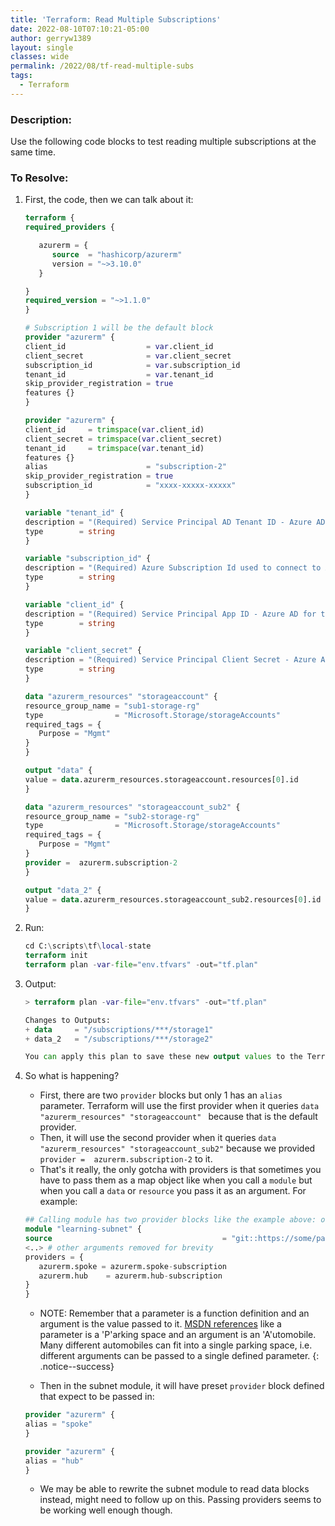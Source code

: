 ```yaml
---
title: 'Terraform: Read Multiple Subscriptions'
date: 2022-08-10T07:10:21-05:00
author: gerryw1389
layout: single
classes: wide
permalink: /2022/08/tf-read-multiple-subs
tags:
  - Terraform
---
```

<!--more-->

### Description:

Use the following code blocks to test reading multiple subscriptions at the same time.

### To Resolve:

1. First, the code, then we can talk about it:

   ```terraform
   terraform {
   required_providers {

      azurerm = {
         source  = "hashicorp/azurerm"
         version = "~>3.10.0"
      }

   }
   required_version = "~>1.1.0"
   }

   # Subscription 1 will be the default block
   provider "azurerm" {
   client_id                  = var.client_id
   client_secret              = var.client_secret
   subscription_id            = var.subscription_id
   tenant_id                  = var.tenant_id
   skip_provider_registration = true
   features {}
   }

   provider "azurerm" {
   client_id     = trimspace(var.client_id)
   client_secret = trimspace(var.client_secret)
   tenant_id     = trimspace(var.tenant_id)
   features {}
   alias                      = "subscription-2"
   skip_provider_registration = true
   subscription_id            = "xxxx-xxxxx-xxxxx"
   }

   variable "tenant_id" {
   description = "(Required) Service Principal AD Tenant ID - Azure AD for terraform authentication."
   type        = string
   }

   variable "subscription_id" {
   description = "(Required) Azure Subscription Id used to connect to AzureRM provider."
   type        = string
   }

   variable "client_id" {
   description = "(Required) Service Principal App ID - Azure AD for terraform authentication."
   type        = string
   }

   variable "client_secret" {
   description = "(Required) Service Principal Client Secret - Azure AD for terraform authentication."
   type        = string
   }

   data "azurerm_resources" "storageaccount" {
   resource_group_name = "sub1-storage-rg"
   type                = "Microsoft.Storage/storageAccounts"
   required_tags = {
      Purpose = "Mgmt"
   }
   }

   output "data" {
   value = data.azurerm_resources.storageaccount.resources[0].id
   }

   data "azurerm_resources" "storageaccount_sub2" {
   resource_group_name = "sub2-storage-rg"
   type                = "Microsoft.Storage/storageAccounts"
   required_tags = {
      Purpose = "Mgmt"
   }
   provider =  azurerm.subscription-2
   }

   output "data_2" {
   value = data.azurerm_resources.storageaccount_sub2.resources[0].id
   }
   ```

1. Run:

   ```terraform
   cd C:\scripts\tf\local-state
   terraform init
   terraform plan -var-file="env.tfvars" -out="tf.plan"
   ```

1. Output:

   ```terraform
   > terraform plan -var-file="env.tfvars" -out="tf.plan"

   Changes to Outputs:
   + data     = "/subscriptions/***/storage1"
   + data_2   = "/subscriptions/***/storage2"

   You can apply this plan to save these new output values to the Terraform state, without changing any real infrastructure.
   ```

1. So what is happening?

   - First, there are two `provider` blocks but only 1 has an `alias` parameter. Terraform will use the first provider when it queries `data "azurerm_resources" "storageaccount" ` because that is the default provider.
   - Then, it will use the second provider when it queries `data "azurerm_resources" "storageaccount_sub2"` because we provided `provider =  azurerm.subscription-2` to it.
   - That's it really, the only gotcha with providers is that sometimes you have to pass them as a map object like when you call a `module` but when you call a `data` or `resource` you pass it as an argument. For example:

   ```terraform
   ## Calling module has two provider blocks like the example above: one with alias `spoke-subscription` and the other other with alias `hub-subscription`
   module "learning-subnet" {
   source                                      = "git::https://some/path/terraform-modules//Subnet?ref=v4.1.0"
   <..> # other arguments removed for brevity
   providers = {
      azurerm.spoke = azurerm.spoke-subscription
      azurerm.hub    = azurerm.hub-subscription
   }
   }
   ```

   - NOTE: Remember that a parameter is a function definition and an argument is the value passed to it. [MSDN references](https://learn.microsoft.com/en-us/dotnet/visual-basic/programming-guide/language-features/procedures/differences-between-parameters-and-arguments) like a parameter is a 'P'arking space and an argument is an 'A'utomobile. Many different automobiles can fit into a single parking space, i.e. different arguments can be passed to a single defined parameter.
   {: .notice--success}

   - Then in the subnet module, it will have preset `provider` block defined that expect to be passed in:

   ```terraform
   provider "azurerm" {
   alias = "spoke"
   }

   provider "azurerm" {
   alias = "hub"
   }
   ```

   - We may be able to rewrite the subnet module to read data blocks instead, might need to follow up on this. Passing providers seems to be working well enough though.

